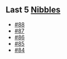 ## Last 5 [Nibbles](https://nibbles.dev)
<!-- NIBBLE:START -->
- [#88](https://www.nibbles.dev/p/88)
- [#87](https://www.nibbles.dev/p/87)
- [#86](https://www.nibbles.dev/p/86)
- [#85](https://www.nibbles.dev/p/85)
- [#84](https://www.nibbles.dev/p/84)
<!-- NIBBLE:END -->
